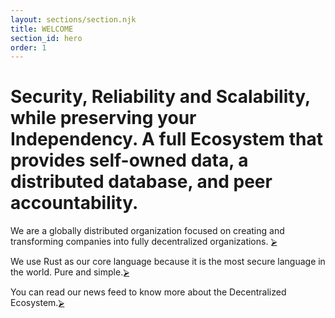 ```yaml
---
layout: sections/section.njk
title: WELCOME
section_id: hero
order: 1
---
```

# Security, Reliability and Scalability, while preserving your Independency. A full Ecosystem that provides self-owned data, a distributed database, and peer accountability.

<!-- We are a globally distributed organisation focused on hard engineering problems in decentralised technologies. -->

<!-- We help by creating an alternative to the dominant centralized systems of the Internet, protecting our ability to make our own choices, and giving trustworthy information we can act on. -->

We are a globally distributed organization focused on creating and transforming companies into fully decentralized organizations. [⮚](#projects)

We use Rust as our core language because it is the most secure language in the world. Pure and simple.[⮚](#pens)

You can read our news feed to know more about the Decentralized Ecosystem.[⮚](#writing)

<!-- P2P decentralized network: [Holochain](#projects). The new era of databases [Blockchain](#pens) Ethereum [Smart Contract](#writing). Security with [Rust](https://www.rust-lang.org/) -->